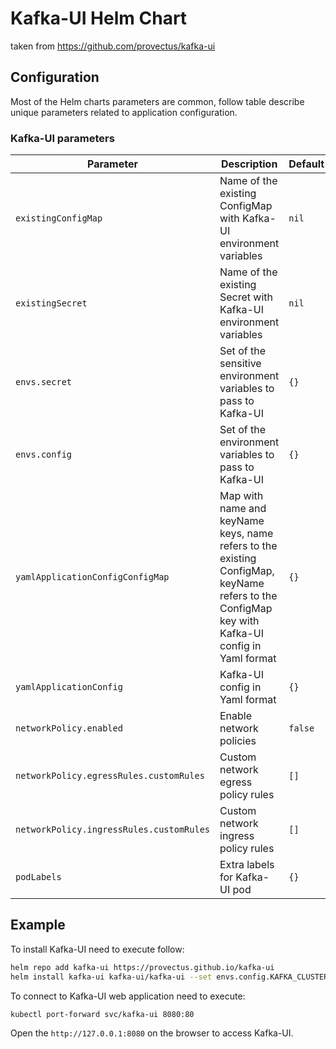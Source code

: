 # Kafka-UI Helm Chart

taken from https://github.com/provectus/kafka-ui

## Configuration

Most of the Helm charts parameters are common, follow table describe unique parameters related to application configuration.

### Kafka-UI parameters

| Parameter                                | Description                                                                                                                                    | Default |
| ---------------------------------------- | ---------------------------------------------------------------------------------------------------------------------------------------------- | ------- |
| `existingConfigMap`                      | Name of the existing ConfigMap with Kafka-UI environment variables                                                                             | `nil`   |
| `existingSecret`                         | Name of the existing Secret with Kafka-UI environment variables                                                                                | `nil`   |
| `envs.secret`                            | Set of the sensitive environment variables to pass to Kafka-UI                                                                                 | `{}`    |
| `envs.config`                            | Set of the environment variables to pass to Kafka-UI                                                                                           | `{}`    |
| `yamlApplicationConfigConfigMap`         | Map with name and keyName keys, name refers to the existing ConfigMap, keyName refers to the ConfigMap key with Kafka-UI config in Yaml format | `{}`    |
| `yamlApplicationConfig`                  | Kafka-UI config in Yaml format                                                                                                                 | `{}`    |
| `networkPolicy.enabled`                  | Enable network policies                                                                                                                        | `false` |
| `networkPolicy.egressRules.customRules`  | Custom network egress policy rules                                                                                                             | `[]`    |
| `networkPolicy.ingressRules.customRules` | Custom network ingress policy rules                                                                                                            | `[]`    |
| `podLabels`                              | Extra labels for Kafka-UI pod                                                                                                                  | `{}`    |


## Example

To install Kafka-UI need to execute follow:
``` bash
helm repo add kafka-ui https://provectus.github.io/kafka-ui
helm install kafka-ui kafka-ui/kafka-ui --set envs.config.KAFKA_CLUSTERS_0_NAME=local --set envs.config.KAFKA_CLUSTERS_0_BOOTSTRAPSERVERS=kafka:9092
```
To connect to Kafka-UI web application need to execute:
``` bash
kubectl port-forward svc/kafka-ui 8080:80
```
Open the `http://127.0.0.1:8080` on the browser to access Kafka-UI.

